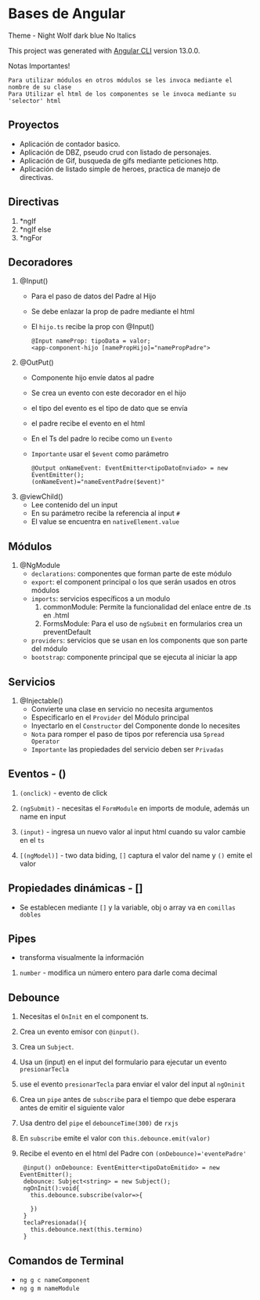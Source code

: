 # Bases de Angular

Theme  - Night Wolf dark blue No Italics

This project was generated with [Angular CLI](https://github.com/angular/angular-cli) version 13.0.0.

Notas Importantes!

    Para utilizar módulos en otros módulos se les invoca mediante el nombre de su clase
    Para Utilizar el html de los componentes se le invoca mediante su 'selector' html

## Proyectos

- Aplicación de contador basico.
- Aplicación de DBZ, pseudo crud con listado de personajes.
- Aplicación de Gif, busqueda de gifs mediante peticiones http.
- Aplicación de listado simple de heroes, practica de manejo de directivas.

## Directivas

1. *ngIf
2. *ngIf else
3. *ngFor

## Decoradores

1. @Input()
    - Para el paso de datos del Padre al Hijo
    - Se debe enlazar la prop de padre mediante el html
    - El `hijo.ts` recibe la prop con @Input()

          @Input nameProp: tipoData = valor;
          <app-component-hijo [namePropHijo]="namePropPadre">

2. @OutPut()
    - Componente hijo envíe datos al padre
    - Se crea un evento con este decorador en el hijo
    - el tipo del evento es el tipo de dato que se envía
    - el padre recibe el evento en el html
    - En el Ts del padre lo recibe como un `Evento`
    - `Importante` usar el `$event` como parámetro
  
          @Output onNameEvent: EventEmitter<tipoDatoEnviado> = new EventEmitter();
          (onNameEvent)="nameEventPadre($event)"

3. @viewChild()
    - Lee contenido del un input
    - En su parámetro recibe la referencia al input `#`
    - El value se encuentra en `nativeElement.value`

## Módulos

1. @NgModule
    - `declarations`: componentes que forman parte de este módulo
    - `export`: el component principal o los que serán usados en otros módulos
    - `imports`: servicios específicos a un modulo
      1. commonModule: Permite la funcionalidad del enlace entre de .ts en .html
      2. FormsModule: Para el uso de `ngSubmit` en formularios crea un preventDefault
    - `providers`: servicios que se usan en los components que son parte del módulo
    - `bootstrap`: componente principal que se ejecuta al iniciar la app

## Servicios

1. @Injectable()
    - Convierte una clase en servicio no necesita argumentos
    - Especificarlo en el `Provider` del Módulo principal
    - Inyectarlo en el `Constructor` del Componente donde lo necesites
    - `Nota` para romper el paso de tipos por referencia usa `Spread Operator`
    - `Importante` las propiedades del servicio deben ser `Privadas`

## Eventos - ()

1. `(onclick)` - evento de click

2. `(ngSubmit)` - necesitas el `FormModule` en imports de module, además un name en input

3. `(input)` - ingresa un nuevo valor al input html cuando su valor cambie en el `ts`
  
4. `[(ngModel)]` - two data biding, `[]` captura el valor del name y `()` emite el valor

## Propiedades dinámicas - []

- Se establecen mediante `[]` y la variable, obj o array va en `comillas dobles`

## Pipes

- transforma visualmente la información

1. `number` - modifica un número entero para darle coma decimal

## Debounce

1. Necesitas el `OnInit` en el component ts.

2. Crea un evento emisor con `@input()`.

3. Crea un `Subject`.

4. Usa un (input) en el input del formulario para ejecutar un evento `presionarTecla`
  
5. use el evento `presionarTecla` para enviar el valor del input al `ngOninit`
  
6. Crea un `pipe` antes de `subscribe` para el tiempo que debe esperara antes de emitir el siguiente valor
  
7. Usa dentro del `pipe` el `debounceTime(300)` de `rxjs`

8. En `subscribe` emite el valor con `this.debounce.emit(valor)`

9. Recibe el evento en el html del Padre con `(onDebounce)='eventePadre'`

        @input() onDebounce: EventEmitter<tipoDatoEmitido> = new EventEmitter();
        debounce: Subject<string> = new Subject();
        ngOnInit():void{
          this.debounce.subscribe(valor=>{
            
          })
        }
        teclaPresionada(){
          this.debounce.next(this.termino)
        }

## Comandos de Terminal

- `ng g c nameComponent`
- `ng g m nameModule`
